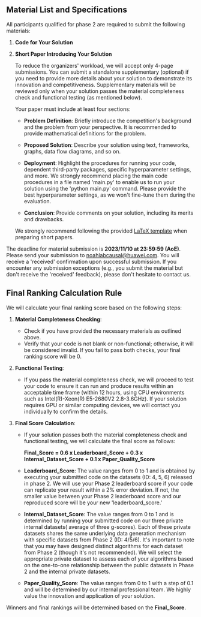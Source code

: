 ## Material List and Specifications

All participants qualified for phase 2 are required to submit the following materials:

1. **Code for Your Solution**
2. **Short Paper Introducing Your Solution** 

   To reduce the organizers' workload, we will accept only 4-page submissions. You can submit a standalone supplementary (optional) if you need to provide more details about your solution to demonstrate its innovation and competitiveness. Supplementary materials will be reviewed only when your solution passes the material completeness check and functional testing (as mentioned below).

   Your paper must include at least four sections:

   - **Problem Definition**: Briefly introduce the competition's background and the problem from your perspective. It is recommended to provide mathematical definitions for the problem.

   - **Proposed Solution**: Describe your solution using text, frameworks, graphs, data flow diagrams, and so on.

   - **Deployment**: Highlight the procedures for running your code, dependent third-party packages, specific hyperparameter settings, and more. We strongly recommend placing the main code procedures in a file named 'main.py' to enable us to run your solution using the 'python main.py' command. Please provide the best hyperparameter settings, as we won't fine-tune them during the evaluation.

   - **Conclusion**: Provide comments on your solution, including its merits and drawbacks.

   We strongly recommend following the provided [LaTeX template](https://github.com/kelizhang/trustworthyAI/tree/master/competition/NeurIPS2023/template) when preparing short papers. 

The deadline for material submission is **2023/11/10 at 23:59:59 (AoE)**. Please send your submission to noahlabcausal@huawei.com. You will receive a 'received' confirmation upon successful submission. If you encounter any submission exceptions (e.g., you submit the material but don't receive the 'received' feedback), please don't hesitate to contact us.

## Final Ranking Calculation Rule

We will calculate your final ranking score based on the following steps:

1. **Material Completeness Checking**: 
   - Check if you have provided the necessary materials as outlined above.
   - Verify that your code is not blank or non-functional; otherwise, it will be considered invalid. If you fail to pass both checks, your final ranking score will be 0.

2. **Functional Testing**: 
   - If you pass the material completeness check, we will proceed to test your code to ensure it can run and produce results within an acceptable time frame (within 12 hours, using CPU environments such as Intel(R)-Xeon(R) E5-2680V2 2.8-3.6GHz). If your solution requires GPU or similar computing devices, we will contact you individually to confirm the details.

3. **Final Score Calculation**: 
   - If your solution passes both the material completeness check and functional testing, we will calculate the final score as follows:
   
     **Final_Score = 0.6 x Leaderboard_Score + 0.3 x Internal_Dataset_Score + 0.1 x Paper_Quality_Score** 

   - **Leaderboard_Score**: 
     The value ranges from 0 to 1 and is obtained by executing your submitted code on the datasets (ID: 4, 5, 6) released in phase 2. We will use your Phase 2 leaderboard score if your code can replicate your result within a 2% error deviation. If not, the smaller value between your Phase 2 leaderboard score and our reproduced score will be your new 'leaderboard_score.'

   - **Internal_Dataset_Score**: 
     The value ranges from 0 to 1 and is determined by running your submitted code on our three private internal datasets( average of three g-scores). Each of these private datasets shares the same underlying data generation mechanism with specific datasets from Phase 2 (ID: 4/5/6). It's important to note that you may have designed distinct algorithms for each dataset from Phase 2 (though it's not recommended). We will select the appropriate private dataset to assess each of your algorithms based on the one-to-one relationship between the public datasets in Phase 2 and the internal private datasets.

   - **Paper_Quality_Score**: 
     The value ranges from 0 to 1 with a step of 0.1 and will be determined by our internal professional team. We highly value the innovation and application of your solution.

Winners and final rankings will be determined based on the **Final_Score**.
